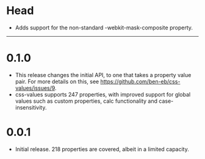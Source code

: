 # Head

* Adds support for the non-standard -webkit-mask-composite property.

* * *

# 0.1.0

* This release changes the initial API, to one that takes a property value
  pair. For more details on this, see <https://github.com/ben-eb/css-values/issues/9>.
* css-values supports 247 properties, with improved support for global values
  such as custom properties, calc functionality and case-insensitivity.

# 0.0.1

* Initial release. 218 properties are covered, albeit in a limited capacity.
